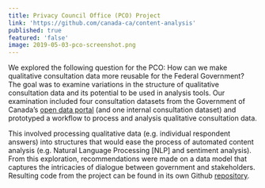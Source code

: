 ```yaml
---
title: Privacy Council Office (PCO) Project
link: 'https://github.com/canada-ca/content-analysis'
published: true
featured: 'false'
image: 2019-05-03-pco-screenshot.png
---
```

We explored the following question for the PCO: How can we make qualitative consultation data more reusable for the Federal Government? The goal was to examine variations in the structure of qualitative consultation data and its potential to be used in analysis tools. Our examination included four consultation datasets from the Government of Canada’s [open data portal](http://open.canada.ca/ "Open data portal") (and one internal consultation dataset) and prototyped a workflow to process and analysis qualitative consultation data.

This involved processing qualitative data (e.g. individual respondent answers) into structures that would ease the process of automated content analysis (e.g. Natural Language Processing [NLP] and sentiment analysis). From this exploration, recommendations were made on a data model that captures the intricacies of dialogue between government and stakeholders. Resulting code from the project can be found in its own Github [repository](https://github.com/canada-ca/content-analysis "Github repository").
